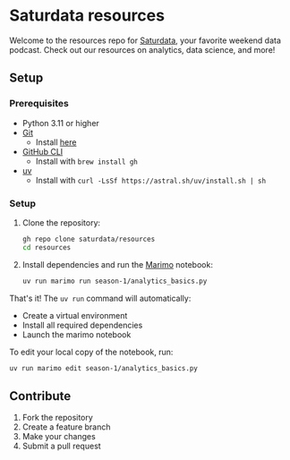 # Saturdata resources

Welcome to the resources repo for [Saturdata](https://saturdata.github.io), your favorite weekend data podcast. Check out our resources on analytics, data science, and more!

## Setup

### Prerequisites

- Python 3.11 or higher
- [Git](https://git-scm.com/)
  - Install [here](https://git-scm.com/downloads)
- [GitHub CLI](https://cli.github.com/)
  - Install with `brew install gh`
- [uv](https://docs.astral.sh/uv/)
  - Install with `curl -LsSf https://astral.sh/uv/install.sh | sh`

### Setup

1. Clone the repository:
   ```bash
   gh repo clone saturdata/resources
   cd resources
   ```

1. Install dependencies and run the [Marimo](https://marimo.io/) notebook:
   ```bash
   uv run marimo run season-1/analytics_basics.py
   ```

That's it! The `uv run` command will automatically:
- Create a virtual environment
- Install all required dependencies
- Launch the marimo notebook

To edit your local copy of the notebook, run:
   ```bash
   uv run marimo edit season-1/analytics_basics.py
   ```

## Contribute

1. Fork the repository
2. Create a feature branch
3. Make your changes
4. Submit a pull request
